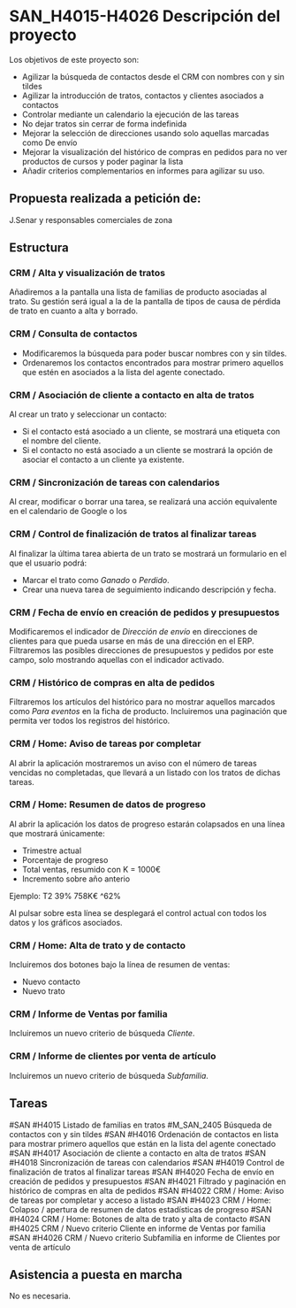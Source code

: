 # SAN_H4015-H4026 Descripción del proyecto

Los objetivos de este proyecto son:
+ Agilizar la búsqueda de contactos desde el CRM con nombres con y sin tildes
+ Agilizar la introducción de tratos, contactos y clientes asociados a contactos
+ Controlar mediante un calendario la ejecución de las tareas
+ No dejar tratos sin cerrar de forma indefinida
+ Mejorar la selección de direcciones usando solo aquellas marcadas como De envío
+ Mejorar la visualización del histórico de compras en pedidos para no ver productos de cursos y poder paginar la lista
+ Añadir criterios complementarios en informes para agilizar su uso.

## Propuesta realizada a petición de:
J.Senar y responsables comerciales de zona

## Estructura

### CRM / Alta y visualización de tratos
Añadiremos a la pantalla una lista de familias de producto asociadas al trato. Su gestión será igual a la de la pantalla de tipos de causa de pérdida de trato en cuanto a alta y borrado.

### CRM / Consulta de contactos
+ Modificaremos la búsqueda para poder buscar nombres con y sin tildes.
+ Ordenaremos los contactos encontrados para mostrar primero aquellos que estén en asociados a la lista del agente conectado.

### CRM / Asociación de cliente a contacto en alta de tratos
Al crear un trato y seleccionar un contacto:
+ Si el contacto está asociado a un cliente, se mostrará una etiqueta con el nombre del cliente.
+ Si el contacto no está asociado a un cliente se mostrará la opción de asociar el contacto a un cliente ya existente.

### CRM / Sincronización de tareas con calendarios
Al crear, modificar o borrar una tarea, se realizará una acción equivalente en el calendario de Google o Ios

### CRM / Control de finalización de tratos al finalizar tareas
Al finalizar la última tarea abierta de un trato se mostrará un formulario en el que el usuario podrá:
+ Marcar el trato como _Ganado_ o _Perdido_.
+ Crear una nueva tarea de seguimiento indicando descripción y fecha.

### CRM / Fecha de envío en creación de pedidos y presupuestos
Modificaremos el indicador de _Dirección de envío_ en direcciones de clientes para que pueda usarse en más de una dirección en el ERP.
Filtraremos las posibles direcciones de presupuestos y pedidos por este campo, solo mostrando aquellas con el indicador activado.

### CRM / Histórico de compras en alta de pedidos
Filtraremos los artículos del histórico para no mostrar aquellos marcados como _Para eventos_ en la ficha de producto.
Incluiremos una paginación que permita ver todos los registros del histórico.

### CRM / Home: Aviso de tareas por completar
Al abrir la aplicación mostraremos un aviso con el número de tareas vencidas no completadas, que llevará a un listado con los tratos de dichas tareas.

### CRM / Home: Resumen de datos de progreso
Al abrir la aplicación los datos de progreso estarán colapsados en una línea que mostrará únicamente:
+ Trimestre actual
+ Porcentaje de progreso
+ Total ventas, resumido con K = 1000€
+ Incremento sobre año anterio

Ejemplo:
    T2 39% 758K€ ^62%

Al pulsar sobre esta línea se desplegará el control actual con todos los datos y los gráficos asociados.

### CRM / Home: Alta de trato y de contacto
Incluiremos dos botones bajo la línea de resumen de ventas:
+ Nuevo contacto
+ Nuevo trato

### CRM / Informe de Ventas por familia
Incluiremos un nuevo criterio de búsqueda _Cliente_.

### CRM / Informe de clientes por venta de artículo
Incluiremos un nuevo criterio de búsqueda _Subfamilia_.

## Tareas
#SAN #H4015 Listado de familias en tratos
#M_SAN_2405 Búsqueda de contactos con y sin tildes
#SAN #H4016 Ordenación de contactos en lista para mostrar primero aquellos que están en la lista del agente conectado
#SAN #H4017 Asociación de cliente a contacto en alta de tratos
#SAN #H4018 Sincronización de tareas con calendarios
#SAN #H4019 Control de finalización de tratos al finalizar tareas
#SAN #H4020 Fecha de envío en creación de pedidos y presupuestos
#SAN #H4021 Filtrado y paginación en histórico de compras en alta de pedidos
#SAN #H4022 CRM / Home: Aviso de tareas por completar y acceso a listado
#SAN #H4023 CRM / Home: Colapso / apertura de resumen de datos estadísticas de progreso 
#SAN #H4024 CRM / Home: Botones de alta de trato y alta de contacto
#SAN #H4025 CRM / Nuevo criterio Cliente en informe de Ventas por familia
#SAN #H4026 CRM / Nuevo criterio Subfamilia en informe de Clientes por venta de artículo


## Asistencia a puesta en marcha
No es necesaria.
